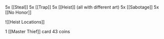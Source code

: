 5x [[Steal]]
5x [[Trap]]
5x [[Heist]] (all with different art)
5x [[Sabotage]]
5x [[No Honor]]

![[Heist Locations]]

1 [[Master Thief]] card
43 coins